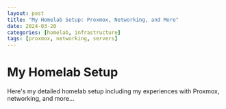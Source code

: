 ```yaml
---
layout: post
title: "My Homelab Setup: Proxmox, Networking, and More"
date: 2024-03-20
categories: [homelab, infrastructure]
tags: [proxmox, networking, servers]
---
```


# My Homelab Setup

Here's my detailed homelab setup including my experiences with Proxmox, networking, and more... 